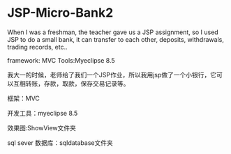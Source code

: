 # JSP-Micro-Bank2


When I was a freshman, the teacher gave us a JSP assignment, so I used JSP to do a small bank, it can transfer to each other, deposits, withdrawals, trading records, etc..

framework: MVC 
Tools:Myeclipse 8.5

我大一的时候，老师给了我们一个JSP作业，所以我用jsp做了一个小银行，它可以互相转账，存款，取款，保存交易记录等。

框架：MVC 

开发工具：myeclipse 8.5

效果图:ShowView文件夹

sql sever 数据库：sqldatabase文件夹
 
